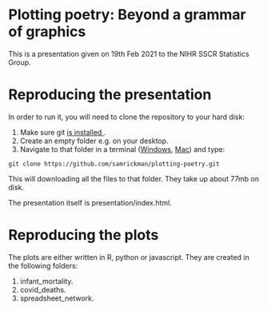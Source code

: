 # Plotting poetry: Beyond a grammar of graphics

This is a presentation given on 19th Feb 2021 to the NIHR SSCR Statistics Group.

# Reproducing the presentation

In order to run it, you will need to clone the repository to your hard disk:

1. Make sure git [is installed ](https://git-scm.com/book/en/v2/Getting-Started-Installing-Git).
2. Create an empty folder e.g. on your desktop.
3. Navigate to that folder in a terminal ([Windows](https://www.wikihow.com/Open-Terminal-in-Windows), [Mac](https://www.idownloadblog.com/2019/04/19/ways-open-terminal-mac/)) and type:

```
git clone https://github.com/samrickman/plotting-poetry.git
```

This will downloading all the files to that folder. They take up about 77mb on disk.

The presentation itself is presentation/index.html. 

# Reproducing the plots

The plots are either written in R, python or javascript. They are created in the following folders:

1. infant_mortality.
2. covid_deaths.
3. spreadsheet_network.

